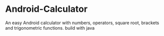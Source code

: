 # Android-Calculator
An easy Android calculator with numbers, operators, square root, brackets and trigonometric functions. build with java
